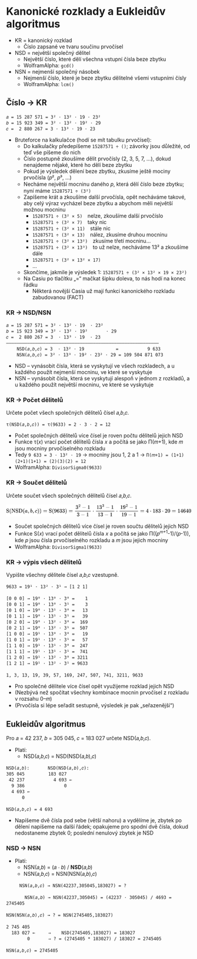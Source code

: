 # Kanonické rozklady a Eukleidův algoritmus

* KR = kanonický rozklad
  * Číslo zapsané ve tvaru součinu prvočísel
* NSD = největší společný dělitel
  * Největší číslo, které dělí všechna vstupní čísla beze zbytku
  * WolframAlpha: `gcd()`
* NSN = nejmenší společný násobek
  * Nejmenší číslo, které je beze zbytku dělitelné všemi vstupními čísly
  * WolframAlpha: `lcm()`

## Číslo → KR

```text
𝑎 = 15 287 571 = 3² ⋅ 13² ⋅ 19 ⋅ 23²
𝑏 = 15 923 349 = 3² ⋅ 13² ⋅ 19² ⋅ 29
𝑐 =  2 880 267 = 3 ⋅ 13³ ⋅ 19 ⋅ 23
```

* Bruteforce na kalkulačce (hodí se mít tabulku prvočísel):
  * Do kalkulačky předepíšeme `15287571 ÷ ()`; závorky jsou důležité, od teď vše píšeme do nich
  * Číslo postupně zkoušíme dělit prvočísly (2, 3, 5, 7, ...), dokud nenajdeme nějaké, které ho dělí beze zbytku
  * Pokud je výsledek dělení beze zbytku, zkusíme ještě mociny prvočísla (𝑝², 𝑝³, ...)
  * Necháme největší mocninu daného 𝑝, která dělí číslo beze zbytku; nyní máme `15287571 ÷ (3²)`
  * Zapíšeme krát a zkoušíme další prvočísla, opět necháváme takové, aby celý výraz vycházel beze zbytku a abychom měli největší možnou mocninu
    * `15287571 ÷ (3² × 5)`&emsp;nelze, zkoušíme další prvočíslo
    * `15287571 ÷ (3² × 7)`&emsp;taky nic
    * `15287571 ÷ (3² × 11)`&emsp;stále nic
    * `15287571 ÷ (3² × 13)`&emsp;nález, zkusíme druhou mocninu
    * `15287571 ÷ (3² × 13²)`&emsp;zkusíme třetí mocninu...
    * `15287571 ÷ (3² × 13³)`&emsp;to už nelze, necháváme 13² a zkoušíme dále
    * `15287571 ÷ (3² × 13² × 17)`
    * ...
  * Skončíme, jakmile je výsledek 1: `15287571 ÷ (3² × 13² × 19 × 23²)`
  * Na Casiu po tlačítku „=“ mačkat šipku doleva, to nás hodí na konec řádku
    * Některá novější Casia už mají funkci kanonického rozkladu zabudovanou (FACT)

### KR → NSD/NSN

```text
𝑎 = 15 287 571 = 3² ⋅ 13² ⋅ 19  ⋅ 23² 
𝑏 = 15 923 349 = 3² ⋅ 13² ⋅ 19²       ⋅ 29
𝑐 =  2 880 267 = 3  ⋅ 13³ ⋅ 19  ⋅ 23
——————————————————————————————————————————————————————————
    NSD(𝑎,𝑏,𝑐) = 3  ⋅ 13² ⋅ 19            =           9 633
    NSN(𝑎,𝑏,𝑐) = 3² ⋅ 13³ ⋅ 19² ⋅ 23² ⋅ 29 = 109 504 871 073
```

* NSD – vynásobit čísla, která se vyskytují ve všech rozkladech, a u každého použít nejmenší mocninu, ve které se vyskytuje
* NSN – vynásobit čísla, která se vyskytují alespoň v jednom z rozkladů, a u každého použít největší mocninu, ve které se vyskytuje

### KR → Počet dělitelů

Určete počet všech společných dělitelů čísel 𝑎,𝑏,𝑐.

```text
τ(NSD(𝑎,𝑏,𝑐)) = τ(9633) = 2 ⋅ 3 ⋅ 2 = 12
```

* Počet společných dělitelů více čísel je roven počtu dělitelů jejich NSD
* Funkce τ(𝑥) vrací počet dělitelů čísla 𝑥 a počítá se jako Π(𝑚+1), kde 𝑚 jsou mocniny prvočíselného rozkladu
* Tedy `9 633 = 3 ⋅ 13² ⋅ 19` → mocniny jsou 1, 2 a 1 → `Π(𝑚+1) = (1+1)(2+1)(1+1) = (2)(3)(2) = 12`
* WolframAlpha: `DivisorSigma0(9633)`

### KR → Součet dělitelů

Určete součet všech společných dělitelů čísel 𝑎,𝑏,𝑐.

![$$\mathrm{S(NSD}(a,b,c))=\mathrm{S}(9633)=\frac{3^2-1}{3-1}⋅\frac{13^3-1}{13-1}⋅\frac{19^2-1}{19-1}=4⋅183⋅20=14640$$](../../svg/discrete/dox-discrete-kr_a_eukleides-060b03ec63.svg)

* Součet společných dělitelů více čísel je roven součtu dělitelů jejich NSD
* Funkce S(𝑥) vrací počet dělitelů čísla 𝑥 a počítá se jako Π((𝑝<sup>𝑚+1</sup>-1)/(𝑝-1)), kde 𝑝 jsou čísla prvočíselného rozkladu a 𝑚 jsou jejich mocniny
* WolframAlpha: `DivisorSigma1(9633)`

### KR → výpis všech dělitelů

Vypište všechny dělitele čísel 𝑎,𝑏,𝑐 vzestupně.

```text
9633 = 19¹ ⋅ 13² ⋅ 3¹ → [1 2 1]

[0 0 0] → 19⁰ ⋅ 13⁰ ⋅ 3⁰ =    1
[0 0 1] → 19⁰ ⋅ 13⁰ ⋅ 3¹ =    3
[0 1 0] → 19⁰ ⋅ 13¹ ⋅ 3⁰ =   13
[0 1 1] → 19⁰ ⋅ 13¹ ⋅ 3¹ =   39
[0 2 0] → 19⁰ ⋅ 13² ⋅ 3⁰ =  169
[0 2 1] → 19⁰ ⋅ 13² ⋅ 3¹ =  507
[1 0 0] → 19¹ ⋅ 13⁰ ⋅ 3⁰ =   19
[1 0 1] → 19¹ ⋅ 13⁰ ⋅ 3¹ =   57
[1 1 0] → 19¹ ⋅ 13¹ ⋅ 3⁰ =  247
[1 1 1] → 19¹ ⋅ 13¹ ⋅ 3¹ =  741
[1 2 0] → 19¹ ⋅ 13² ⋅ 3⁰ = 3211
[1 2 1] → 19¹ ⋅ 13² ⋅ 3¹ = 9633

1, 3, 13, 19, 39, 57, 169, 247, 507, 741, 3211, 9633
```

* Pro společné dělitele více čísel opět využijeme rozklad jejich NSD
* (Nezbývá než spočítat všechny kombinace mocnin prvočísel z rozkladu v rozsahu 0–𝑚)
* (Prvočísla si lépe seřadit sestupně, výsledek je pak „seřazenější“)

## Eukleidův algoritmus

Pro 𝑎 = 42 237, 𝑏 = 305 045, 𝑐 = 183 027 určete NSD(𝑎,𝑏,𝑐).

* Platí:
  * NSD(𝑎,𝑏,𝑐) = NSD(NSD(𝑎,𝑏),𝑐)

```text
NSD(𝑎,𝑏):       NSD(NSD(𝑎,𝑏),𝑐):
305 045         183 027
 42 237           4 693 ←
  9 386               0
  4 693 ←
      0

NSD(𝑎,𝑏,𝑐) = 4 693
```

* Napíšeme dvě čísla pod sebe (větší nahoru) a vydělíme je, zbytek po dělení napíšeme na další řádek; opakujeme pro spodní dvě čísla, dokud nedostaneme zbytek 0; poslední nenulový zbytek je NSD

### NSD → NSN

* Platí:
  * NSN(𝑎,𝑏) = (𝑎 ⋅ 𝑏) / __NSD__(𝑎,𝑏)
  * NSN(𝑎,𝑏,𝑐) = NSN(NSN(𝑎,𝑏),𝑐)

```text
     NSN(𝑎,𝑏,𝑐) → NSN(42237,305045,183027) = ?

       NSN(𝑎,𝑏) → NSN(42237,305045) = (42237 ⋅ 305045) / 4693 = 2745405

NSN(NSN(𝑎,𝑏),𝑐) → ? = NSN(2745405,183027)

2 745 405
  183 027 ←     ⇒    NSD(2745405,183027) = 183027
        0       ⇒ ? = (2745405 * 183027) / 183027 = 2745405

NSN(𝑎,𝑏,𝑐) = 2745405
```

